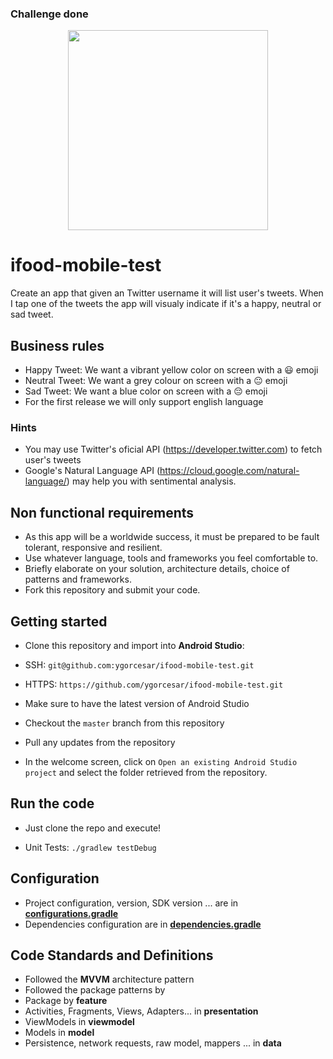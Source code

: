 ### Challenge done

<p align="center">
<img src="https://github.com/ygorcesar/ifood-mobile-test/blob/master/screens/challenge-screen-record.gif?raw=true" width="320"/>
</p>

# ifood-mobile-test
Create an app that given an Twitter username it will list user's tweets. When I tap one of the tweets the app will visualy indicate if it's a happy, neutral or sad tweet.

## Business rules
* Happy Tweet: We want a vibrant yellow color on screen with a 😃 emoji
* Neutral Tweet: We want a grey colour on screen with a 😐 emoji
* Sad Tweet: We want a blue color on screen with a 😔 emoji
* For the first release we will only support english language

### Hints
* You may use Twitter's oficial API (https://developer.twitter.com) to fetch user's tweets
* Google's Natural Language API (https://cloud.google.com/natural-language/) may help you with sentimental analysis.

## Non functional requirements
* As this app will be a worldwide success, it must be prepared to be fault tolerant, responsive and resilient.
* Use whatever language, tools and frameworks you feel comfortable to.
* Briefly elaborate on your solution, architecture details, choice of patterns and frameworks.
* Fork this repository and submit your code.

## Getting started
- Clone this repository and import into **Android Studio**:
 - SSH: `git@github.com:ygorcesar/ifood-mobile-test.git`
 - HTTPS: `https://github.com/ygorcesar/ifood-mobile-test.git`

- Make sure to have the latest version of Android Studio
- Checkout the `master` branch from this repository
- Pull any updates from the repository
- In the welcome screen, click on `Open an existing Android Studio project` and select the folder retrieved from the repository.
## Run the code
- Just clone the repo and execute!

- Unit Tests: `./gradlew testDebug`

## Configuration
- Project configuration, version, SDK version ... are in **[configurations.gradle](buildsystem/configurations.gradle)**
- Dependencies configuration are in **[dependencies.gradle](buildsystem/dependencies.gradle)**
## Code Standards and Definitions
- Followed the **MVVM** architecture pattern
- Followed the package patterns by
 - Package by **feature**
 - Activities, Fragments, Views, Adapters... in **presentation**
 - ViewModels in **viewmodel**
 - Models in **model**
 - Persistence, network requests, raw model, mappers ... in **data**
